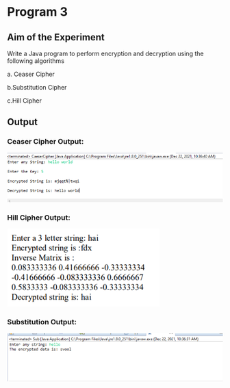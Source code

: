 # Program 3

## Aim of the Experiment
Write a Java program to perform encryption and decryption using the following algorithms 

a. Ceaser Cipher

b.Substitution Cipher

c.Hill Cipher

## Output
### Ceaser Cipher Output:
![output](CeaserCipher.png)

### Hill Cipher Output:
![output](Hill_Cipher.png)

### Substitution Output:
![output](Substitution.png)

